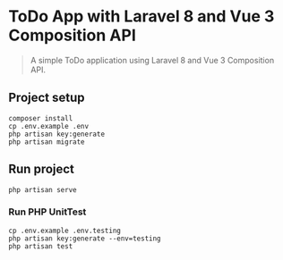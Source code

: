 # ToDo App with Laravel 8 and Vue 3 Composition API

> A simple ToDo application using Laravel 8 and Vue 3 Composition API.

## Project setup

```
composer install
cp .env.example .env
php artisan key:generate
php artisan migrate
```

## Run project

```
php artisan serve
```

### Run PHP UnitTest

```
cp .env.example .env.testing
php artisan key:generate --env=testing
php artisan test
```
